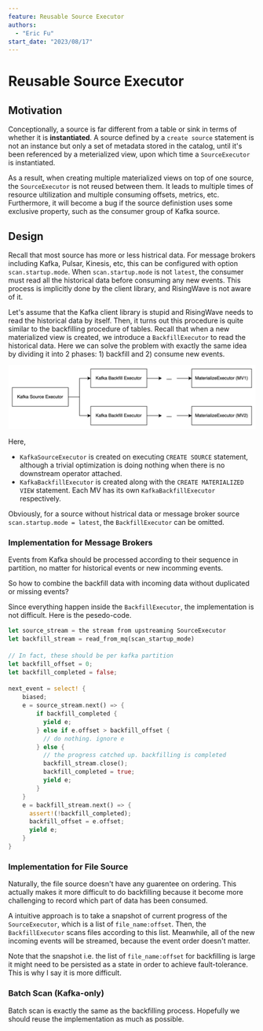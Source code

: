 ```yaml
---
feature: Reusable Source Executor
authors:
  - "Eric Fu"
start_date: "2023/08/17"
---
```


# Reusable Source Executor


## Motivation

Conceptionally, a source is far different from a table or sink in terms of whether it is **instantiated**. A source defined by a `create source` statement is not an instance but only a set of metadata stored in the catalog, until it's been referenced by a meterialized view, upon which time a `SourceExecutor` is instantiated.

As a result, when creating multiple materialized views on top of one source, the `SourceExecutor` is not reused between them. It leads to multiple times of resource ultilization and multiple consuming offsets, metrics, etc. Furthermore, it will become a bug if the source definistion uses some exclusive property, such as the consumer group of Kafka source.

## Design

Recall that most source has more or less histrical data. For message brokers including Kafka, Pulsar, Kinesis, etc, this can be configured with option `scan.startup.mode`. When `scan.startup.mode` is not `latest`, the consumer must read all the historical data before consuming any new events. This process is implicitly done by the client library, and RisingWave is not aware of it.

Let's assume that the Kafka client library is stupid and RisingWave needs to read the historical data by itself. Then, it turns out this procedure is quite similar to the backfilling procedure of tables. Recall that when a new materialized view is created, we introduce a `BackfillExecutor` to read the historical data. Here we can solve the problem with exactly the same idea by dividing it into 2 phases: 1) backfill and 2) consume new events.

![](images/0061-reusable-source/reusable-source.png)

Here,

- `KafkaSourceExecutor` is created on executing `CREATE SOURCE` statement, although a trivial optimization is doing nothing when there is no downstream operator attached.
- `KafkaBackfillExecutor` is created along with the `CREATE MATERIALIZED VIEW` statement. Each MV has its own `KafkaBackfillExecutor` respectively.

Obviously, for a source without histrical data or message broker source `scan.startup.mode = latest`, the `BackfillExecutor` can be omitted.

### Implementation for Message Brokers

Events from Kafka should be processed according to their sequence in partition, no matter for historical events or new incomming events.

So how to combine the backfill data with incoming data without duplicated or missing events?

Since everything happen inside the `BackfillExecutor`, the implementation is not difficult. Here is the pesedo-code.

```rust
let source_stream = the stream from upstreaming SourceExecutor
let backfill_stream = read_from_mq(scan_startup_mode)

// In fact, these should be per kafka partition
let backfill_offset = 0;
let backfill_completed = false;

next_event = select! {
    biased;
    e = source_stream.next() => {
        if backfill_completed {
          yield e;
        } else if e.offset > backfill_offset {
          // do nothing. ignore e
        } else {
          // the progress catched up. backfilling is completed
          backfill_stream.close();
          backfill_completed = true;
          yield e;
        }
    }
    e = backfill_stream.next() => {
      assert!(!backfill_completed);
      backfill_offset = e.offset;
      yield e;
    }
}
```

### Implementation for File Source

Naturally, the file source doesn't have any guarentee on ordering. This actually makes it more difficult to do backfilling because it become more challenging to record which part of data has been consumed.

A intuitive approach is to take a snapshot of current progress of the `SourceExecutor`, which is a list of `file_name:offset`. Then, the `BackfillExecutor` scans files according to this list. Meanwhile, all of the new incoming events will be streamed, because the event order doesn't matter.

Note that the snapshot i.e. the list of `file_name:offset` for backfilling is large it might need to be persisted as a state in order to achieve fault-tolerance. This is why I say it is more difficult.

### Batch Scan (Kafka-only)

Batch scan is exactly the same as the backfilling process. Hopefully we should reuse the implementation as much as possible. 
